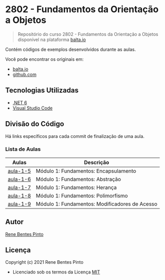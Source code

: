 # 2802 - Fundamentos da Orientação a Objetos

> Repositório do curso 2802 - Fundamentos da Orientação a Objetos disponível na plataforma [balta.io](https://balta.io)

Contém códigos de exemplos desenvolvidos durante as aulas.

Você pode encontrar os originais em:

- [balta.io](https://balta.io)
- [github.com](https://github.com/balta-io/2802)

## Tecnologias Utilizadas

- [.NET 6](https://dotnet.microsoft.com)
- [Visual Studio Code](https://code.visualstudio.com)

## Divisão do Código

Há links específicos para cada commit de finalização de uma aula.

### Lista de Aulas

| Aulas                            | Descrição                                      |
| -------------------------------- | ---------------------------------------------- |
| [aula-1-5](../../commit/917a103) | Módulo 1: Fundamentos: Encapsulamento          |
| [aula-1-6](../../commit/faa27c3) | Módulo 1: Fundamentos: Abstração               |
| [aula-1-7](../../commit/7132729) | Módulo 1: Fundamentos: Herança                 |
| [aula-1-8](../../commit/45057fd) | Módulo 1: Fundamentos: Polimorfismo            |
| [aula-1-9](../../commit/d6c18b5) | Módulo 1: Fundamentos: Modificadores de Acesso |

## Autor

[Rene Bentes Pinto](http://github.com/renebentes)

## Licença

Copyright (c) 2021 Rene Bentes Pinto

- Licenciado sob os termos da Licença [MIT](LICENSE)
